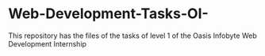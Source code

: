 # Web-Development-Tasks-OI-
This repository has the  files of the tasks of level 1 of the Oasis Infobyte Web Development Internship
